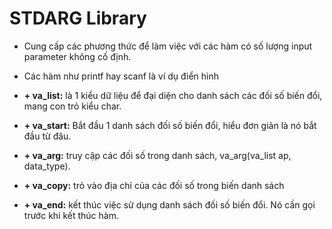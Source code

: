 # STDARG Library

- Cung cấp các phương thức để làm việc với các hàm có số lượng input parameter không cố định.
- Các hàm như printf hay scanf là ví dụ điển hình

- __+ va_list:__ là 1 kiểu dữ liệu để đại diện cho danh sách các đối số biến đổi, mang con trỏ kiểu char.
- __+ va_start:__ Bắt đầu 1 danh sách đối số biến đổi, hiểu đơn giản là nó bắt đầu từ đâu.
- __+ va_arg:__ truy cập các đối số trong danh sách, va_arg(va_list ap, data_type).
- __+ va_copy:__ trỏ vào địa chỉ của các đối số trong biến danh sách
- __+ va_end:__ kết thúc việc sử dụng danh sách đối số biến đổi. Nó cần gọi trước khi kết thúc hàm.


